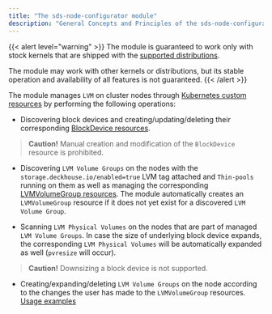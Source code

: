 ```yaml
---
title: "The sds-node-configurator module"
description: "General Concepts and Principles of the sds-node-configurator module. Deckhouse Kubernetes Platform."
---
```


{{< alert level="warning" >}}
The module is guaranteed to work only with stock kernels that are shipped with the [supported distributions](https://deckhouse.io/documentation/v1/supported_versions.html#linux).

The module may work with other kernels or distributions, but its stable operation and availability of all features is not guaranteed.
{{< /alert >}}

The module manages `LVM` on cluster nodes through [Kubernetes custom resources](./cr.html) by performing the following operations:

  - Discovering block devices and creating/updating/deleting their corresponding [BlockDevice resources](./cr.html#blockdevice).

   > **Caution!** Manual creation and modification of the `BlockDevice` resource is prohibited.

  - Discovering `LVM Volume Groups` on the nodes with the `storage.deckhouse.io/enabled=true` LVM tag attached and `Thin-pools` running on them as well as managing the corresponding [LVMVolumeGroup resources](./cr.html#lvmvolumegroup). The module automatically creates an `LVMVolumeGroup` resource if it does not yet exist for a discovered `LVM Volume Group`.

  - Scanning `LVM Physical Volumes` on the nodes that are part of managed `LVM Volume Groups`. In case the size of underlying block device expands, the corresponding `LVM Physical Volumes` will be automatically expanded as well (`pvresize` will occur).

  > **Caution!** Downsizing a block device is not supported.

  - Creating/expanding/deleting `LVM Volume Groups` on the node according to the changes the user has made to the `LVMVolumeGroup` resources. [Usage examples](./usage.html#lvmvolumegroup-resources)

